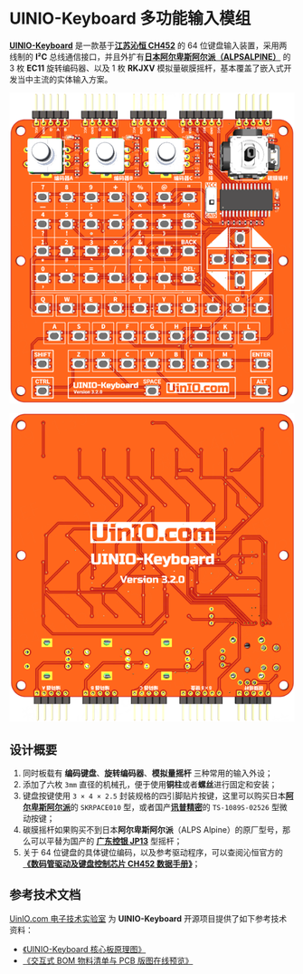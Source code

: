 # UINIO-Keyboard 多功能输入模组

[**UINIO-Keyboard**](https://gitee.com/uinika/UINIO-Keyboard) 是一款基于[**江苏沁恒 CH452**](https://www.wch.cn/products/CH452.html) 的 64 位键盘输入装置，采用两线制的 **I²C** 总线通信接口，并且外扩有[**日本阿尔卑斯阿尔派（ALPSALPINE）**](https://www.alpsalpine.com/) 的 3 枚 **EC11** 旋转编码器、以及 1 枚 **RKJXV** 模拟量碳膜摇杆，基本覆盖了嵌入式开发当中主流的实体输入方案。

![](./Images/PCB-3D-1.png)

![](./Images/PCB-3D-2.png)

## 设计概要

1. 同时板载有 **编码键盘**、**旋转编码器**、**模拟量摇杆** 三种常用的输入外设；
2. 添加了六枚 `3mm` 直径的机械孔，便于使用**铜柱**或者**螺丝**进行固定和安装；
3. 键盘按键使用 `3 × 4 × 2.5` 封装规格的四引脚贴片按键，这里可以购买日本[**阿尔卑斯阿尔派**](https://www.alpsalpine.com/c/)的 `SKRPACE010` 型，或者国产[**讯普精密**](https://www.xunpu.com.cn/)的 `TS-1089S-02526` 型微动按键；
4. 碳膜摇杆如果购买不到日本**阿尔卑斯阿尔派**（ALPS Alpine）的原厂型号，那么可以平替为国产的 [**广东控银 JP13**](http://www.k-silver.com/c_html_products/jp13heisedaikaiguan-825.html) 型摇杆；
5. 关于 64 位键盘的具体键位编码，以及参考驱动程序，可以查阅沁恒官方的[**《数码管驱动及键盘控制芯片 CH452 数据手册》**](https://www.wch.cn/downloads/CH452DS1_PDF.html)；

## 参考技术文档

[UinIO.com 电子技术实验室](http://uinio.com/) 为 **UINIO-Keyboard** 开源项目提供了如下参考技术资料：

- [《UINIO-Keyboard 核心板原理图》](http://uinio.com/my/works/UINIO-Keyboard/UINIO-Keyboard-Schematic.pdf)
- [《交互式 BOM 物料清单与 PCB 版图在线预览》](http://uinio.com/my/works/UINIO-Keyboard/UINIO-Keyboard-BOM.html)